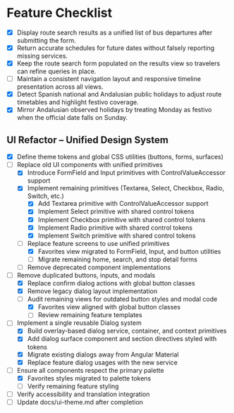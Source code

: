 # Feature Checklist

- [x] Display route search results as a unified list of bus departures after submitting the form.
- [x] Return accurate schedules for future dates without falsely reporting missing services.
- [x] Keep the route search form populated on the results view so travelers can refine queries in place.
- [ ] Maintain a consistent navigation layout and responsive timeline presentation across all views.
- [x] Detect Spanish national and Andalusian public holidays to adjust route timetables and highlight festivo coverage.
- [x] Mirror Andalusian observed holidays by treating Monday as festivo when the official date falls on Sunday.

## UI Refactor – Unified Design System
- [x] Define theme tokens and global CSS utilities (buttons, forms, surfaces)
- [ ] Replace old UI components with unified primitives
  - [x] Introduce FormField and Input primitives with ControlValueAccessor support
  - [x] Implement remaining primitives (Textarea, Select, Checkbox, Radio, Switch, etc.)
    - [x] Add Textarea primitive with ControlValueAccessor support
    - [x] Implement Select primitive with shared control tokens
    - [x] Implement Checkbox primitive with shared control tokens
    - [x] Implement Radio primitive with shared control tokens
    - [x] Implement Switch primitive with shared control tokens
  - [ ] Replace feature screens to use unified primitives
    - [x] Favorites view migrated to FormField, Input, and button utilities
    - [ ] Migrate remaining home, search, and stop detail forms
  - [ ] Remove deprecated component implementations
- [ ] Remove duplicated buttons, inputs, and modals
  - [x] Replace confirm dialog actions with global button classes
  - [x] Remove legacy dialog layout implementation
  - [ ] Audit remaining views for outdated button styles and modal code
    - [x] Favorites view aligned with global button classes
    - [ ] Review remaining feature templates
- [ ] Implement a single reusable Dialog system
  - [x] Build overlay-based dialog service, container, and context primitives
  - [x] Add dialog surface component and section directives styled with tokens
  - [x] Migrate existing dialogs away from Angular Material
  - [x] Replace feature dialog usages with the new service
- [ ] Ensure all components respect the primary palette
  - [x] Favorites styles migrated to palette tokens
  - [ ] Verify remaining feature styling
- [ ] Verify accessibility and translation integration
- [ ] Update docs/ui-theme.md after completion
